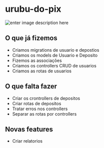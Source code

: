 ﻿# urubu-do-pix

![enter image description here](https://i.imgur.com/hshrZ6T.png)

## O que já fizemos
- Criamos migrations de usuario e depostios
- Criamos os models de Usuario e Deposito
- Fizemos as associações
-  Criamos os controllers CRUD de usuarios
- Criamos as rotas de usuarios

## O que falta fazer
- Criar os crontrollers de depositos
- Criar rotas de depositos
- Tratar erros nos controllers
- Separar as rotas por controllers

## Novas features
- Criar relatorios
